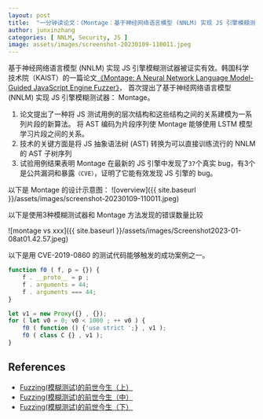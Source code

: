 ```yaml
---
layout: post
title:  "一分钟读论文：《Montage：基于神经网络语言模型 (NNLM) 实现 JS 引擎模糊测试器》"
author: junxinzhang
categories: [ NNLM, Security, JS ]
image: assets/images/screenshot-20230109-110011.jpeg
---
```

基于神经网络语言模型 (NNLM) 实现 JS 引擎模糊测试器被证实有效。韩国科学技术院（KAIST）的一篇论文[《Montage: A Neural Network Language Model-Guided JavaScript Engine Fuzzer》][paper1-url]， 首次提出了基于神经网络语言模型 (NNLM) 实现 JS 引擎模糊测试器： Montage。
1. 论文提出了一种将 JS 测试用例的层次结构和这些结构之间的关系建模为一系列片段的新算法。 将 AST 编码为片段序列使 Montage 能够使用 LSTM 模型学习片段之间的关系。
2. 技术的关键方面是将 JS 抽象语法树 (AST) 转换为可以直接训练流行的 NNLM 的 AST 子树序列
3. 试验用例结果表明 Montage 在最新的 JS 引擎中发现了`37`个真实 bug，有3个是公共漏洞和暴露`（CVE）`，证明了它能有效发现 JS 引擎的 bug。

以下是 Montage 的设计示意图：
![overview]({{ site.baseurl }}/assets/images/screenshot-20230109-110011.jpeg)

以下是使用3种模糊测试器和 Montage 方法发现的错误数量比较

![montage vs xxx]({{ site.baseurl }}/assets/images/Screenshot2023-01-08at01.42.57.jpeg)

以下是用 CVE-2019-0860 的测试代码能够触发的成功案例之一。

```js
function f0 ( f, p = {}) {
    f . __proto__ = p ;
    f . arguments = 44;
    f . arguments === 44;
}

let v1 = new Proxy({} , {});
for ( let v0 = 0; v0 < 1000 ; ++ v0 ) {
    f0 ( function () {'use strict ';} , v1 );
    f0 ( class C {} , v1 );
}
```


## References
- [Fuzzing(模糊测试)的前世今生（上）][links-1]
- [Fuzzing(模糊测试)的前世今生（中）][links-2]
- [Fuzzing(模糊测试)的前世今生（下）][links-3]


[paper1-url]: https://www.semanticscholar.org/reader/f976a25fbbb86fc7c10008b1276940885cee41d0
[links-1]: https://www.anquanke.com/post/id/283945
[links-2]: https://www.anquanke.com/post/id/283946
[links-3]: https://www.anquanke.com/post/id/283947
